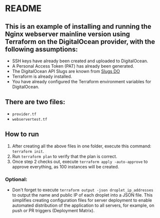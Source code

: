 # README

## This is an example of installing and running the Nginx webserver mainline version using Terraform on the DigitalOcean provider, with the following assumptions:
- SSH keys have already been created and uploaded to DigitalOcean.
- A Personal Access Token (PAT) has already been generated.
- The DigitalOcean API Slugs are known from [Slugs DO](https://slugs.do-api.dev/)
- Terraform is already installed.
- You have already configured the Terraform environment variables for DigitalOcean.

## There are two files:
- `provider.tf`
- `webservertest.tf`

## How to run
1. After creating all the above files in one folder, execute this command: `terraform init`.
2. Run `terraform plan` to verify that the plan is correct.
3. Once step 2 checks out, execute `terraform apply -auto-approve` to approve everything, as 100 instances will be created.

### Optional:
- Don't forget to execute `terraform output -json droplet_ip_addresses` to output the name and public IP of each droplet into a JSON file. This simplifies creating configuration files for server deployment to enable automated distribution of the application to all servers, for example, on push or PR triggers (Deployment Matrix).

